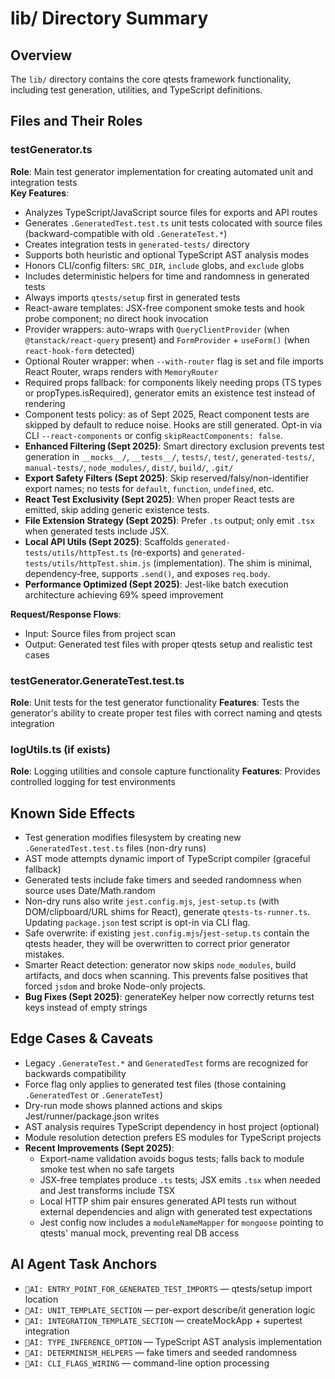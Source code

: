 # lib/ Directory Summary

## Overview
The `lib/` directory contains the core qtests framework functionality, including test generation, utilities, and TypeScript definitions.

## Files and Their Roles

### testGenerator.ts
**Role**: Main test generator implementation for creating automated unit and integration tests  
**Key Features**:
- Analyzes TypeScript/JavaScript source files for exports and API routes
- Generates `.GeneratedTest.test.ts` unit tests colocated with source files (backward-compatible with old `.GenerateTest.*`)
- Creates integration tests in `generated-tests/` directory
- Supports both heuristic and optional TypeScript AST analysis modes
- Honors CLI/config filters: `SRC_DIR`, `include` globs, and `exclude` globs
- Includes deterministic helpers for time and randomness in generated tests
- Always imports `qtests/setup` first in generated tests
- React-aware templates: JSX-free component smoke tests and hook probe component; no direct hook invocation
- Provider wrappers: auto-wraps with `QueryClientProvider` (when `@tanstack/react-query` present) and `FormProvider` + `useForm()` (when `react-hook-form` detected)
- Optional Router wrapper: when `--with-router` flag is set and file imports React Router, wraps renders with `MemoryRouter`
- Required props fallback: for components likely needing props (TS types or propTypes.isRequired), generator emits an existence test instead of rendering
- Component tests policy: as of Sept 2025, React component tests are skipped by default to reduce noise. Hooks are still generated. Opt-in via CLI `--react-components` or config `skipReactComponents: false`.
- **Enhanced Filtering (Sept 2025)**: Smart directory exclusion prevents test generation in `__mocks__/`, `__tests__/`, `tests/`, `test/`, `generated-tests/`, `manual-tests/`, `node_modules/`, `dist/`, `build/`, `.git/`
- **Export Safety Filters (Sept 2025)**: Skip reserved/falsy/non-identifier export names; no tests for `default`, `function`, `undefined`, etc.
- **React Test Exclusivity (Sept 2025)**: When proper React tests are emitted, skip adding generic existence tests.
- **File Extension Strategy (Sept 2025)**: Prefer `.ts` output; only emit `.tsx` when generated tests include JSX.
- **Local API Utils (Sept 2025)**: Scaffolds `generated-tests/utils/httpTest.ts` (re-exports) and `generated-tests/utils/httpTest.shim.js` (implementation). The shim is minimal, dependency‑free, supports `.send()`, and exposes `req.body`.
- **Performance Optimized (Sept 2025)**: Jest-like batch execution architecture achieving 69% speed improvement

**Request/Response Flows**: 
- Input: Source files from project scan
- Output: Generated test files with proper qtests setup and realistic test cases

### testGenerator.GenerateTest.test.ts  
**Role**: Unit tests for the test generator functionality
**Features**: Tests the generator's ability to create proper test files with correct naming and qtests integration

### logUtils.ts (if exists)
**Role**: Logging utilities and console capture functionality
**Features**: Provides controlled logging for test environments

## Known Side Effects
- Test generation modifies filesystem by creating new `.GeneratedTest.test.ts` files (non-dry runs)
- AST mode attempts dynamic import of TypeScript compiler (graceful fallback)
- Generated tests include fake timers and seeded randomness when source uses Date/Math.random
- Non-dry runs also write `jest.config.mjs`, `jest-setup.ts` (with DOM/clipboard/URL shims for React), generate `qtests-ts-runner.ts`. Updating `package.json` test script is opt-in via CLI flag.
- Safe overwrite: if existing `jest.config.mjs`/`jest-setup.ts` contain the qtests header, they will be overwritten to correct prior generator mistakes.
- Smarter React detection: generator now skips `node_modules`, build artifacts, and docs when scanning. This prevents false positives that forced `jsdom` and broke Node-only projects.
- **Bug Fixes (Sept 2025)**: generateKey helper now correctly returns test keys instead of empty strings

## Edge Cases & Caveats
- Legacy `.GenerateTest.*` and `GeneratedTest` forms are recognized for backwards compatibility
- Force flag only applies to generated test files (those containing `.GeneratedTest` or `.GenerateTest`)
- Dry-run mode shows planned actions and skips Jest/runner/package.json writes
- AST analysis requires TypeScript dependency in host project (optional)
- Module resolution detection prefers ES modules for TypeScript projects
- **Recent Improvements (Sept 2025)**:
  - Export-name validation avoids bogus tests; falls back to module smoke test when no safe targets
  - JSX-free templates produce `.ts` tests; JSX emits `.tsx` when needed and Jest transforms include TSX
  - Local HTTP shim pair ensures generated API tests run without external dependencies and align with generated test expectations
  - Jest config now includes a `moduleNameMapper` for `mongoose` pointing to qtests' manual mock, preventing real DB access

## AI Agent Task Anchors
- `🚩AI: ENTRY_POINT_FOR_GENERATED_TEST_IMPORTS` — qtests/setup import location
- `🚩AI: UNIT_TEMPLATE_SECTION` — per-export describe/it generation logic  
- `🚩AI: INTEGRATION_TEMPLATE_SECTION` — createMockApp + supertest integration
- `🚩AI: TYPE_INFERENCE_OPTION` — TypeScript AST analysis implementation
- `🚩AI: DETERMINISM_HELPERS` — fake timers and seeded randomness
- `🚩AI: CLI_FLAGS_WIRING` — command-line option processing
